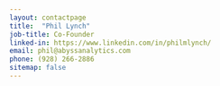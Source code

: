 ```yaml
---
layout: contactpage
title:  "Phil Lynch"
job-title: Co-Founder
linked-in: https://www.linkedin.com/in/philmlynch/
email: phil@abyssanalytics.com
phone: (928) 266-2886
sitemap: false
---
```

